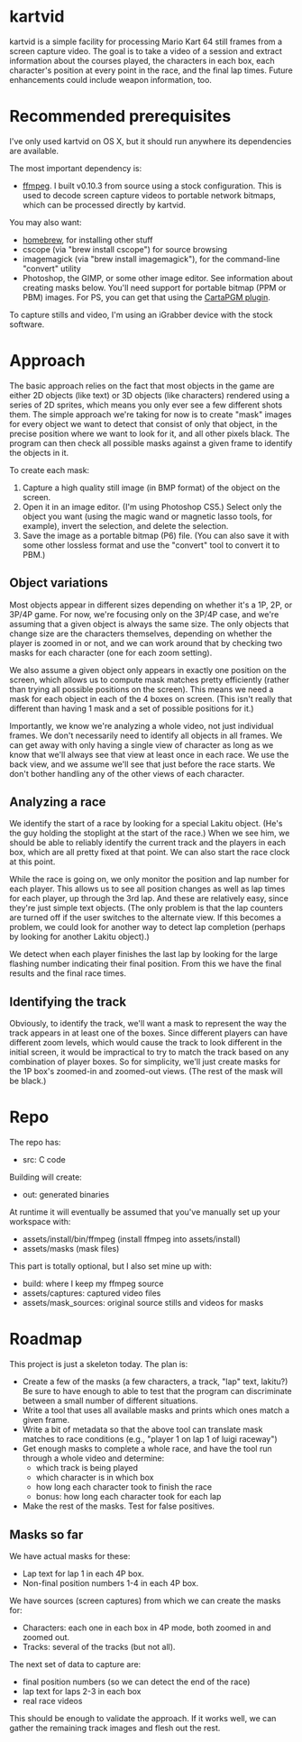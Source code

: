 # kartvid

kartvid is a simple facility for processing Mario Kart 64 still frames from a
screen capture video.  The goal is to take a video of a session and extract
information about the courses played, the characters in each box, each
character's position at every point in the race, and the final lap times.
Future enhancements could include weapon information, too.


# Recommended prerequisites

I've only used kartvid on OS X, but it should run anywhere its dependencies are
available.

The most important dependency is:

- [ffmpeg](http://ffmpeg.org/).  I built v0.10.3 from source using a stock
  configuration.  This is used to decode screen capture videos to portable
  network bitmaps, which can be processed directly by kartvid.

You may also want:

- [homebrew](http://mxcl.github.com/homebrew/), for installing other stuff
- cscope (via "brew install cscope") for source browsing
- imagemagick (via "brew install imagemagick"), for the command-line "convert"
  utility
- Photoshop, the GIMP, or some other image editor.  See information about
  creating masks below.  You'll need support for portable bitmap (PPM or PBM)
  images.  For PS, you can get that using the [CartaPGM
  plugin](http://www.reliefshading.com/software/CartaPGM/CartaPGM.html).

To capture stills and video, I'm using an iGrabber device with the stock
software.


# Approach

The basic approach relies on the fact that most objects in the game are either
2D objects (like text) or 3D objects (like characters) rendered using a series
of 2D sprites, which means you only ever see a few different shots them.  The
simple approach we're taking for now is to create "mask" images for every object
we want to detect that consist of only that object, in the precise position
where we want to look for it, and all other pixels black.  The program can then
check all possible masks against a given frame to identify the objects in it.

To create each mask:

1. Capture a high quality still image (in BMP format) of the object on the
   screen.
2. Open it in an image editor.  (I'm using Photoshop CS5.)  Select only the
   object you want (using the magic wand or magnetic lasso tools, for example),
   invert the selection, and delete the selection.
3. Save the image as a portable bitmap (P6) file.  (You can also save it with
   some other lossless format and use the "convert" tool to convert it to PBM.)


## Object variations

Most objects appear in different sizes depending on whether it's a 1P, 2P, or
3P/4P game.  For now, we're focusing only on the 3P/4P case, and we're assuming
that a given object is always the same size.  The only objects that change size
are the characters themselves, depending on whether the player is zoomed in or
not, and we can work around that by checking two masks for each character (one
for each zoom setting).

We also assume a given object only appears in exactly one position on the
screen, which allows us to compute mask matches pretty efficiently (rather than
trying all possible positions on the screen).  This means we need a mask for
each object in each of the 4 boxes on screen.  (This isn't really that different
than having 1 mask and a set of possible positions for it.)

Importantly, we know we're analyzing a whole video, not just individual frames.
We don't necessarily need to identify all objects in all frames.  We can get
away with only having a single view of character as long as we know that we'll
always see that view at least once in each race.  We use the back view, and we
assume we'll see that just before the race starts.  We don't bother handling any
of the other views of each character.


## Analyzing a race

We identify the start of a race by looking for a special Lakitu object.  (He's
the guy holding the stoplight at the start of the race.)  When we see him, we
should be able to reliably identify the current track and the players in each
box, which are all pretty fixed at that point.  We can also start the race clock
at this point.

While the race is going on, we only monitor the position and lap number for each
player.  This allows us to see all position changes as well as lap times for
each player, up through the 3rd lap.  And these are relatively easy, since
they're just simple text objects.  (The only problem is that the lap counters
are turned off if the user switches to the alternate view.  If this becomes a
problem, we could look for another way to detect lap completion (perhaps by
looking for another Lakitu object).)

We detect when each player finishes the last lap by looking for the large
flashing number indicating their final position.  From this we have the final
results and the final race times.


## Identifying the track

Obviously, to identify the track, we'll want a mask to represent the way the
track appears in at least one of the boxes.  Since different players can have
different zoom levels, which would cause the track to look different in the
initial screen, it would be impractical to try to match the track based on any
combination of player boxes.  So for simplicity, we'll just create masks for the
1P box's zoomed-in and zoomed-out views.  (The rest of the mask will be black.)


# Repo

The repo has:

- src: C code

Building will create:

- out: generated binaries

At runtime it will eventually be assumed that you've manually set up your
workspace with:

- assets/install/bin/ffmpeg (install ffmpeg into assets/install)
- assets/masks (mask files)

This part is totally optional, but I also set mine up with:

- build: where I keep my ffmpeg source
- assets/captures: captured video files
- assets/mask\_sources: original source stills and videos for masks


# Roadmap

This project is just a skeleton today.  The plan is:

- Create a few of the masks (a few characters, a track, "lap" text, lakitu?)
  Be sure to have enough to able to test that the program can discriminate
  between a small number of different situations.
- Write a tool that uses all available masks and prints which ones match a
  given frame.
- Write a bit of metadata so that the above tool can translate mask matches to
  race conditions (e.g., "player 1 on lap 1 of luigi raceway")
- Get enough masks to complete a whole race, and have the tool run through a
  whole video and determine:
    - which track is being played
    - which character is in which box 
    - how long each character took to finish the race
    - bonus: how long each character took for each lap 
- Make the rest of the masks.  Test for false positives.


## Masks so far

We have actual masks for these:

- Lap text for lap 1 in each 4P box.
- Non-final position numbers 1-4 in each 4P box.

We have sources (screen captures) from which we can create the masks for:

- Characters: each one in each box in 4P mode, both zoomed in and zoomed out.
- Tracks: several of the tracks (but not all).

The next set of data to capture are:

- final position numbers (so we can detect the end of the race)
- lap text for laps 2-3 in each box
- real race videos

This should be enough to validate the approach.  If it works well, we can gather
the remaining track images and flesh out the rest.
